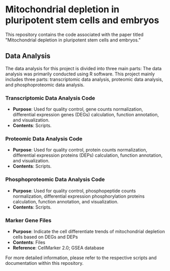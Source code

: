 # Mitochondrial depletion in pluripotent stem cells and embryos 

This repository contains the code associated with the paper titled "Mitochondrial depletion in pluripotent stem cells and embryos."

## Data Analysis

The data analysis for this project is divided into three main parts:
The data analysis was primarily conducted using R software. This project mainly includes three parts: transcriptomic data analysis, proteomic data analysis, and phosphoproteomic data analysis.

### Transcriptomic Data Analysis Code
- **Purpose**: Used for quality control, gene counts normalization, differential expression genes (DEGs) calculation, function annotation, and visualization.
- **Contents**: Scripts.

### Proteomic Data Analysis Code
- **Purpose**: Used for quality control, protein counts normalization, differential expression proteins (DEPs) calculation, function annotation, and visualization.
- **Contents**: Scripts.

### Phosphoproteomic Data Analysis Code
- **Purpose**: Used for quality control, phosphopeptide counts normalization, differential expression phosphorylation proteins calculation, function annotation, and visualization.
- **Contents**: Scripts.

### Marker Gene Files
- **Purpose**: Indicate the cell differentiate trends of mitochondrial depletion cells based on DEGs and DEPs
- **Contents**: Files
- **Reference**: CellMarker 2.0; GSEA database

For more detailed information, please refer to the respective scripts and documentation within this repository.
